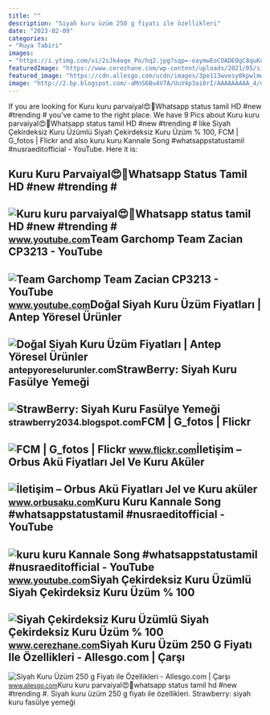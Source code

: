 ```yaml
---
title: ""
description: "Siyah kuru üzüm 250 g fiyatı ile özellikleri"
date: "2023-02-09"
categories:
- "Ruya Tabiri"
images:
- "https://i.ytimg.com/vi/2sJk4oqe_Po/hq2.jpg?sqp=-oaymwEoCOADEOgC8quKqQMcGADwAQH4AYwCgALgA4oCDAgAEAEYZSBUKEswDw==&amp;rs=AOn4CLDnPX0fCz4FIagWxyHrRJpdPsHrmg"
featuredImage: "https://www.cerezhane.com/wp-content/uploads/2021/05/siyah-cekirdeksiz-uzum.jpg"
featured_image: "https://cdn.allesgo.com/ucdn/images/3pe113wvesy0kpwlmw7p-97b6crivncwkpwlmw7q-detail.jpg"
image: "http://2.bp.blogspot.com/-aMnS6Bu4V7A/UuV4p3ai0rI/AAAAAAAAA_4/uB5qx4gQL_0/s1600/Black_Turtle_Bean.jpg"
---
```


If you are looking for Kuru kuru parvaiyal😍💝Whatsapp status tamil HD #new #trending # you've came to the right place. We have 9 Pics about Kuru kuru parvaiyal😍💝Whatsapp status tamil HD #new #trending # like Siyah Çekirdeksiz Kuru Üzümlü Siyah Çekirdeksiz Kuru Üzüm % 100, FCM | G\_fotos | Flickr and also kuru kuru Kannale Song #whatsappstatustamil #nusraeditofficial - YouTube. Here it is:

Kuru Kuru Parvaiyal😍💝Whatsapp Status Tamil HD #new #trending #
--------------------------------------------------------------

 ![Kuru kuru parvaiyal😍💝Whatsapp status tamil HD #new #trending #](https://i.ytimg.com/vi/u-0jPERdRKE/maxres2.jpg?sqp=-oaymwEoCIAKENAF8quKqQMcGADwAQH4Ac4FgALQBYoCDAgAEAEYZCBlKFUwDw==&rs=AOn4CLCQwMeFamSQlT_1jngom4fcZ_1icw) <small>www.youtube.com</small>Team Garchomp Team Zacian CP3213 - YouTube
------------------------------------------

 ![Team Garchomp Team Zacian CP3213 - YouTube](https://i.ytimg.com/vi/HYLCwcE-Dgc/maxres2.jpg?sqp=-oaymwEoCIAKENAF8quKqQMcGADwAQH4AYwCgALgA4oCDAgAEAEYRSBHKGUwDw==&rs=AOn4CLC_ulBvmvqa2cf2uT56Qfk3FCYaDA) <small>www.youtube.com</small>Doğal Siyah Kuru Üzüm Fiyatları | Antep Yöresel Ürünler
-------------------------------------------------------

 ![Doğal Siyah Kuru Üzüm Fiyatları | Antep Yöresel Ürünler](https://antepyoreselurunler.com/wp-content/uploads/2020/05/siyah-kuru-uzum.jpg) <small>antepyoreselurunler.com</small>StrawBerry: Siyah Kuru Fasülye Yemeği
-------------------------------------

 ![StrawBerry: Siyah Kuru Fasülye Yemeği](http://2.bp.blogspot.com/-aMnS6Bu4V7A/UuV4p3ai0rI/AAAAAAAAA_4/uB5qx4gQL_0/s1600/Black_Turtle_Bean.jpg) <small>strawberry2034.blogspot.com</small>FCM | G\_fotos | Flickr
-----------------------

 ![FCM | G_fotos | Flickr](https://live.staticflickr.com/8027/7433531638_95e9033f1c_b.jpg) <small>www.flickr.com</small>İletişim – Orbus Akü Fiyatları Jel Ve Kuru Aküler
-------------------------------------------------

 ![İletişim – Orbus Akü Fiyatları Jel ve Kuru aküler](https://www.orbusaku.com/wp-content/uploads/2019/04/ORBUS-header-1.jpg) <small>www.orbusaku.com</small>Kuru Kuru Kannale Song #whatsappstatustamil #nusraeditofficial - YouTube
------------------------------------------------------------------------

 ![kuru kuru Kannale Song #whatsappstatustamil #nusraeditofficial - YouTube](https://i.ytimg.com/vi/2sJk4oqe_Po/hq2.jpg?sqp=-oaymwEoCOADEOgC8quKqQMcGADwAQH4AYwCgALgA4oCDAgAEAEYZSBUKEswDw==&rs=AOn4CLDnPX0fCz4FIagWxyHrRJpdPsHrmg) <small>www.youtube.com</small>Siyah Çekirdeksiz Kuru Üzümlü Siyah Çekirdeksiz Kuru Üzüm % 100
---------------------------------------------------------------

 ![Siyah Çekirdeksiz Kuru Üzümlü Siyah Çekirdeksiz Kuru Üzüm % 100](https://www.cerezhane.com/wp-content/uploads/2021/05/siyah-cekirdeksiz-uzum.jpg) <small>www.cerezhane.com</small>Siyah Kuru Üzüm 250 G Fiyatı Ile Özellikleri - Allesgo.com | Çarşı
------------------------------------------------------------------

 ![Siyah Kuru Üzüm 250 g Fiyatı ile Özellikleri - Allesgo.com | Çarşı](https://cdn.allesgo.com/ucdn/images/3pe113wvesy0kpwlmw7p-97b6crivncwkpwlmw7q-detail.jpg) <small>www.allesgo.com</small>Kuru kuru parvaiyal😍💝whatsapp status tamil hd #new #trending #. Siyah kuru üzüm 250 g fiyatı ile özellikleri. Strawberry: siyah kuru fasülye yemeği
